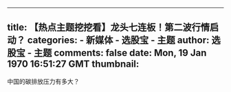 
---
title: 【热点主题挖挖看】龙头七连板！第二波行情启动？
categories: 
    - 新媒体
    - 选股宝 - 主题
author: 选股宝 - 主题
comments: false
date: Mon, 19 Jan 1970 16:51:27 GMT
thumbnail: 
---

<div>   
中国的碳排放压力有多大？  
</div>
            